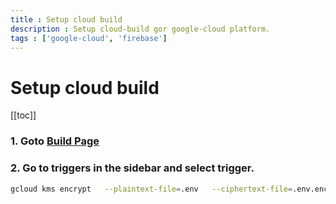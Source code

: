 ```yaml
---
title : Setup cloud build
description : Setup cloud-build gor google-cloud platform.
tags : ['google-cloud', 'firebase']
---
```


# Setup cloud build

[[toc]]

### 1. Goto [Build Page](https://console.cloud.google.com/cloud-build/builds)

### 2. Go to triggers in the sidebar and select trigger.

```sh
gcloud kms encrypt   --plaintext-file=.env   --ciphertext-file=.env.enc   --location=global   --keyring=cloud-build-keyring   --key=cloud-build-key
```